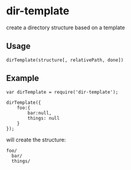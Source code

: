 # dir-template

create a directory structure based on a template

## Usage

    dirTemplate(structure[, relativePath, done])

## Example

    var dirTemplate = require('dir-template');

    dirTemplate({
        foo:{
            bar:null,
            things: null
        }
    });

will create the structure:

    foo/
      bar/
      things/